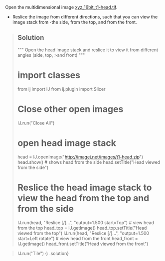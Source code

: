 Open the multidimensional image [xyz_16bit_t1-head.tif](https://github.com/NEUBIAS/training-resources/raw/master/image_data/xyz_16bit_t1-head.tif).
- Reslice the image from different directions, such that you can view the image stack from -the side, from the top, and from the front.


> ## Solution
> """ Open the head image stack and reslice it to view it from different angles (side, top, >and front) """
>
> # import classes
> from ij import IJ
> from ij.plugin import Slicer
>
> # Close other open images
> IJ.run("Close All")
>
> # open head image stack
> head = IJ.openImage("http://imagej.net/images/t1-head.zip")
> head.show() # shows head from the side
> head.setTitle("Head viewed from the side")
>
> # Reslice the head image stack to view the head from the top and from the side
> IJ.run(head, "Reslice [/]...", "output=1.500 start=Top") # view head from the top
> head_top = IJ.getImage()
> head_top.setTitle("Head viewed from the top")
> IJ.run(head, "Reslice [/]...", "output=1.500 start=Left rotate") # view head from the front
> head_front = IJ.getImage()
> head_front.setTitle("Head viewed from the front")

> IJ.run("Tile")
{: .solution}
